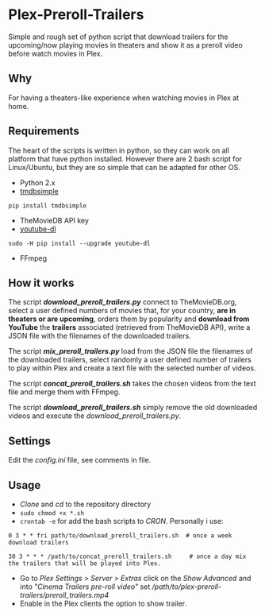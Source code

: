 # Plex-Preroll-Trailers
Simple and rough set of python script that download trailers for the upcoming/now playing movies in theaters
and show it as a preroll video before watch movies in Plex.

## Why
For having a theaters-like experience when watching movies in Plex at home.

## Requirements
The heart of the scripts is written in python, so they can work on all platform that have python installed. However there are 2 bash script for Linux/Ubuntu, but they are so simple that can be adapted for other OS.

 - Python 2.x
 - [tmdbsimple](https://github.com/celiao/tmdbsimple/blob/master/README.rst)
```
pip install tmdbsimple
```
 - TheMovieDB API key
 - [youtube-dl](https://github.com/rg3/youtube-dl/blob/master/README.md#installation)
```
sudo -H pip install --upgrade youtube-dl
```
 - FFmpeg
## How it works
The script ***download_preroll_trailers.py*** connect to TheMovieDB.org, select a user defined numbers of movies that, for your country, **are in theaters or are upcoming**, orders them by popularity and **download from YouTube** the **trailers** associated (retrieved from TheMovieDB API), write a JSON file with the filenames of the downloaded trailers.

The script ***mix_preroll_trailers.py*** load from the JSON file the filenames of the downloaded trailers, select randomly a user defined number of trailers to play within Plex and create a text file with the selected number of videos.

The script ***concat_preroll_trailers.sh***  takes the chosen videos from the text file and merge them with FFmpeg.

The script ***download_preroll_trailers.sh*** simply remove the old downloaded videos and execute the *download_preroll_trailers.py*.

## Settings
Edit the *config.ini* file, see comments in file.

## Usage
- *Clone* and *cd* to the repository directory
- `sudo chmod +x *.sh`
- ``` crontab -e ``` for add the bash scripts to *CRON*. Personally i use:

 `0 3 * * fri path/to/download_preroll_trailers.sh  # once a week download trailers`

 `30 3 * * * /path/to/concat_preroll_trailers.sh     # once a day mix the trailers that will be played into Plex.`
- Go to *Plex Settings > Server > Extras* click on the *Show Advanced* and into *"Cinema Trailers pre-roll video"* set */path/to/plex-preroll-trailers/preroll_trailers.mp4*
- Enable in the Plex clients the option to show trailer.
